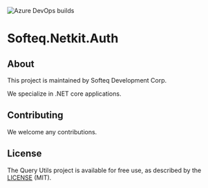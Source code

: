 ![Azure DevOps builds](https://img.shields.io/azure-devops/build/SofteqDevelopment/NetKit/20.svg)

# Softeq.Netkit.Auth


## About

This project is maintained by Softeq Development Corp.

We specialize in .NET core applications.

## Contributing

We welcome any contributions.

## License

The Query Utils project is available for free use, as described by the [LICENSE](/LICENSE) (MIT).